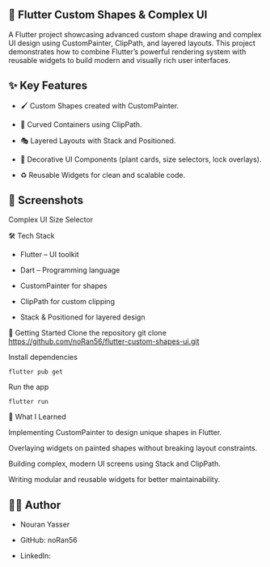 ## 🎨 Flutter Custom Shapes & Complex UI

A Flutter project showcasing advanced custom shape drawing and complex UI design using CustomPainter, ClipPath, and layered layouts. This project demonstrates how to combine Flutter’s powerful rendering system with reusable widgets to build modern and visually rich user interfaces.

## ✨ Key Features

- 🖌️ Custom Shapes created with CustomPainter.

- 🔲 Curved Containers using ClipPath.

- 🎭 Layered Layouts with Stack and Positioned.

- 🌿 Decorative UI Components (plant cards, size selectors, lock overlays).

- ♻️ Reusable Widgets for clean and scalable code.

## 📸 Screenshots

Complex UI Size Selector

🛠️ Tech Stack

- Flutter – UI toolkit

- Dart – Programming language

- CustomPainter for shapes

- ClipPath for custom clipping

- Stack & Positioned for layered design

🚀 Getting Started
Clone the repository
git clone https://github.com/noRan56/flutter-custom-shapes-ui.git

Install dependencies

```
flutter pub get
```

Run the app

```
flutter run
```

📌 What I Learned

Implementing CustomPainter to design unique shapes in Flutter.

Overlaying widgets on painted shapes without breaking layout constraints.

Building complex, modern UI screens using Stack and ClipPath.

Writing modular and reusable widgets for better maintainability.

## 👩‍💻 Author

- Nouran Yasser

- GitHub: noRan56

- LinkedIn:
